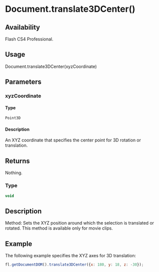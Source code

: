 # Document.translate3DCenter()

## Availability

Flash CS4 Professional.

## Usage

Document.translate3DCenter(xyzCoordinate)

## Parameters

### **xyzCoordinate**

#### Type

```typescript
Point3D
```

#### Description

An XYZ coordinate that specifies the center point for 3D rotation or translation.

## Returns

Nothing.

### Type

```typescript
void
```

## Description

Method: Sets the XYZ position around which the selection is translated or rotated. This method is available only for movie clips.

## Example

The following example specifies the XYZ axes for 3D translation:

```javascript
fl.getDocumentDOM().translate3DCenter({x: 180, y: 18, z: -30});
```
